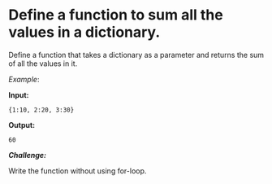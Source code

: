# Define a function to sum all the values in a dictionary.

Define a function that takes a dictionary as a parameter and returns the sum of all the values in it.

_Example_:


**Input:**

`{1:10, 2:20, 3:30}`


**Output:**

`60`


**_Challenge:_**

Write the function without using for-loop.